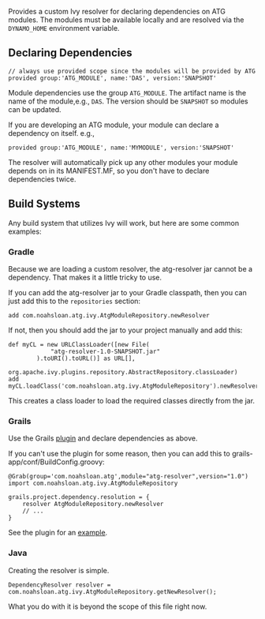 Provides a custom Ivy resolver for declaring dependencies on ATG modules. The 
modules must be available locally and are resolved via the `DYNAMO_HOME` 
environment variable.

## Declaring Dependencies

	// always use provided scope since the modules will be provided by ATG
	provided group:'ATG_MODULE', name:'DAS', version:'SNAPSHOT'

Module dependencies use the group `ATG_MODULE`. 
The artifact name is the name of the module,e.g., `DAS`.  The version should be `SNAPSHOT` so modules can be updated.

If you are developing an ATG module, your module can declare a dependency on itself. e.g.,

	provided group:'ATG_MODULE', name:'MYMODULE', version:'SNAPSHOT'

The resolver will automatically pick up any other modules your module depends 
on in its MANIFEST.MF, so you don't have to declare dependencies twice.

## Build Systems

Any build system that utilizes Ivy will work, but here are some common examples:

### Gradle

Because we are loading a custom resolver, the atg-resolver jar cannot
be a dependency. That makes it a little tricky to use.

If you can add the atg-resolver jar to your Gradle classpath, then you
can just add this to the `repositories` section:

	add com.noahsloan.atg.ivy.AtgModuleRepository.newResolver

If not, then you should add the jar to your project manually and add this:

	def myCL = new URLClassLoader([new File(
				"atg-resolver-1.0-SNAPSHOT.jar"
			).toURI().toURL()] as URL[],
			org.apache.ivy.plugins.repository.AbstractRepository.classLoader)
	add myCL.loadClass('com.noahsloan.atg.ivy.AtgModuleRepository').newResolver

This creates a class loader to load the required classes directly from the jar.

### Grails

Use the Grails [plugin][atg-grails-plugin] and declare dependencies as above.

If you can't use the plugin for some reason, then you can add this to 
grails-app/conf/BuildConfig.groovy:

	@Grab(group='com.noahsloan.atg',module="atg-resolver",version="1.0")
	import com.noahsloan.atg.ivy.AtgModuleRepository

	grails.project.dependency.resolution = {
		resolver AtgModuleRepository.newResolver		
		// ... 
	}

See the plugin for an [example][atg-grails-build-config].

### Java

Creating the resolver is simple.

	DependencyResolver resolver = com.noahsloan.atg.ivy.AtgModuleRepository.getNewResolver();

What you do with it is beyond the scope of this file right now.

[atg-grails-plugin]: https://github.com/iamnoah/grails-atg-core-plugin "It's awesome."
[atg-grails-build-config]: https://github.com/iamnoah/grails-atg-core-plugin/blob/master/grails-app/conf/BuildConfig.groovy#L17
